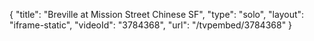 {
    "title": "Breville at Mission Street Chinese SF",
    "type": "solo",
    "layout": "iframe-static",
    "videoId": "3784368",
    "url": "\/tvpembed\/3784368"
}